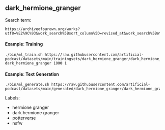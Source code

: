 ## dark_hermione_granger

Search term:

```
https://archiveofourown.org/works?utf8=%E2%9C%93&work_search%5Bsort_column%5D=revised_at&work_search%5Bother_tag_names%5D=&work_search%5Bexcluded_tag_names%5D=&work_search%5Bcrossover%5D=&work_search%5Bcomplete%5D=T&work_search%5Bwords_from%5D=20000&work_search%5Bwords_to%5D=&work_search%5Bdate_from%5D=&work_search%5Bdate_to%5D=&work_search%5Bquery%5D=&work_search%5Blanguage_id%5D=en&commit=Sort+and+Filter&tag_id=Dark+Hermione+Granger
```

#### Example: Training

```shell
./bin/ml_train.sh https://raw.githubusercontent.com/artificial-podcast/datasets/main/trainingsets/dark_hermione_granger/dark_hermione_granger.txt dark_hermione_granger 1000 1
```

#### Example: Text Generation

```shell
./bin/ml_generate.sh https://raw.githubusercontent.com/artificial-podcast/datasets/main/generated/dark_hermione_granger/dark_hermione_granger_2.yaml
```


Labels:
* hermione granger
* dark hermione granger
* potterverse
* nsfw

